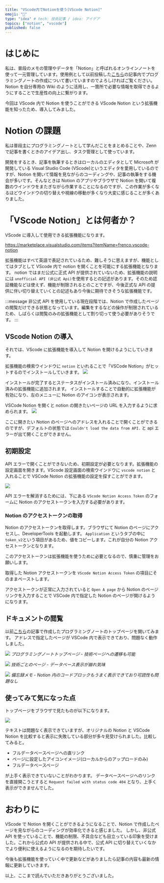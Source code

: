 ```yaml
---
title: "VScode内でNotionを使う[VScode Notion]"
emoji: "💎"
type: "idea" # tech: 技術記事 / idea: アイデア
topics: ["notion", "vscode"]
published: false
---
```


# はじめに

私は、普段のメモの管理やデータを「Notion」と呼ばれるオンラインノートを使って一元管理しています。使用例として以前投稿した[こちら](https://zenn.dev/ryuu/articles/8f7513d83f05c77d06a3)の記事内でプログラミングノートの作成について書いていますのでよろしければご覧ください。Notion を自分専用の Wiki のように活用し、一箇所で必要な情報を取得できるようにすることで生産性の向上に繋がります。

今回は VScode 内で Notion を使うことができる VScode Notion という拡張機能を知ったため、導入してみました。

# Notion の課題

私は普段主にプログラミングノートとして学んだことをまとめることや、Zenn で記事を書くときのアイデア出し、タスク管理として使っています。

開発をするとき、記事を執筆するときはローカルのエディタとして Microsoft が開発している Visual Studio Code (VScode)というエディタを愛用しているのですが、Notion を開いて情報を見ながらのコーディングや、記事の執筆をする機会が多いです。そんなときは Notion のアプリやブラウザで Notion を開いて複数のウインドウをまたぎながら作業することになるのですが、この作業が多くなるほどウインドウの切り替えや視線の移動が多くなり大変に感じることが多くありました。

# 「VScode Notion」とは何者か？

VScode に導入して使用できる拡張機能になります。

https://marketplace.visualstudio.com/items?itemName=frenco.vscode-notion

拡張機能はすべて英語で表記されているため、難しそうに思えますが、機能としてはタブとして VScode 内で notion を開くことを可能にする拡張機能となります。
notion ではまだ公式に正式 API が提供されていないため、拡張機能の説明には `unofficial API (非公式 Api)`を使用するとの記述があります。そのため認証機能などは使えず、機能が制限されるとのことですが、今後正式な API の提供に伴い切り替えていくとの記述もあり今後に期待できそうな拡張機能です。

:::message
非公式 API を使用している現在段階では、Notion で作成したページの閲覧だけできる状態となっています。編集をするなどの操作が制限されているため、しばらくは閲覧のみの拡張機能として割り切って使う必要がありそうです。
:::

## VScode Notion の導入

それでは、VScode に拡張機能を導入して Notion を開けるようにしていきます。

拡張機能の検索ウインドウに `notion` といれることで「VSCode Notion」がヒットするのでインストールしていきます。
![](https://storage.googleapis.com/zenn-user-upload/6i6uzl1kglf3dqx7d27trlev3v5m)

インストールが完了するとステータスがインストール済みになり、インストール済みの拡張機能に追加されます。
インストールすることで自動的に拡張機能が有効になり、左のメニューに Notion のアイコンが表示されます。

VSCode Notion を開くと notion の開きたいページの URL を入力するように求められます。
![](https://storage.googleapis.com/zenn-user-upload/xcvqs9sr5jdgobphsr9t3i9tmgdf)

ここに開きたい Notion のページへのアドレスを入れることで開くことができるのですが、デフォルトの状態では `Couldn't load the data from API.` と api エラーが出て開くことができません。

## 初期設定

API エラーで開くことができないため、初期設定が必要となります。拡張機能の設定画面を開きます。VScode 設定画面の検索ウインドウに `vscode notion` と入れることで VSCode Notion の拡張機能の設定を探すことができます。

![](https://storage.googleapis.com/zenn-user-upload/f11qaiyywgrk22clorltljb788n7)

API エラーを解消するためには、下にある `VScode Notion Access Token` のフォームに Notion のアクセストークンを入力する必要があります。

### Notion のアクセストークンの取得

Notion のアクセストークンを取得します。ブラウザにて Notion のページにアクセスし、DeveloperTools を起動します。
`Application` というタブの中に `token_v2`という項目があるため、値をコピーします。これが自分の Notion アクセストークンとなります。

このアクセストークンは拡張機能を使うために必要となるので、慎重に管理をお願いします。

取得した Notion アクセストークンを `VScode Notion Access Token` の項目にそのままペーストします。

アクセストークンが正常に入力されていると `Open A page` から Notion のページリンクを入力することで VSCode 内で指定した Notion のページが開けるようになります。

## ドキュメントの閲覧

以前[こちら](https://zenn.dev/ryuu/articles/8f7513d83f05c77d06a3)の記事で作成したプログラミングノートのトップページを開いてみます。
アドレスで指定したページが VSCode 内で表示できており、問題なく動作しました。

![](https://storage.googleapis.com/zenn-user-upload/oflnx8dsbnzpxr63rj5d4r9do9cp)
_プログラミングノートトップページ - 技術ページへの遷移も可能_

![](https://storage.googleapis.com/zenn-user-upload/ieji7rr5hhhk4bwse6gnbskul1an)
_技術ごとのページ - データベース表示が崩れ気味_

![](https://storage.googleapis.com/zenn-user-upload/ykolgfd6cuzhuhy3tvzogz3ygd1i)
_備忘録メモ - Notion 内のコードブロックもうまく表示できており可読性も問題なし_

## 使ってみて気になった点

トップページをブラウザで見たものが以下になります。

![](https://storage.googleapis.com/zenn-user-upload/vi6278kahmdn2188fjqxuvuwiozy)

テキストは問題なく表示できていますが、オリジナルの Notion と VSCode Notion を比較すると表示に失敗している部分が多々見受けられました。比較してみると。

- フルデータベースページへの直リンク
- ページに設定したアイコンイメージ(ローカルからのアップロードのみ)
- フルデータベースページ

が上手く表示できていないことがわかります。
データベースページヘのリンクを直接開こうとすると `Request failed with status code 404` となり、上手く表示ができませんでした。

# おわりに

VScode で Notion を開くことができるようになることで、Notion で作成したページを見ながらのコーディングが効率化できると感じました。
しかし、非公式 API を使っていることで、機能の制限、不具合なども目立っている印象を受けました。これから公式の API が提供される中で、公式 API に切り替えていくなかでより便利に使えるようになるのを期待したいです。

今後も拡張機能を使っていく中で更新などがありましたら記事の内容も最新の情報に更新していきます。

以上、ここまで読んでいただきありがとうございました。
